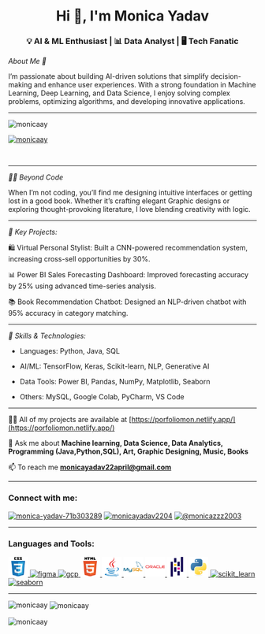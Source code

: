 <h1 align="center">Hi 👋, I'm Monica Yadav</h1>

<h3 align="center">💡 AI & ML Enthusiast | 📊 Data Analyst | 🖥️ Tech Fanatic </h3>

_About Me 🌿_

I’m passionate about building AI-driven solutions that simplify decision-making and enhance user experiences. With a strong foundation in Machine Learning, Deep Learning, and Data Science, I enjoy solving complex problems, optimizing algorithms, and developing innovative applications.

---------------------------

<p align="left"> <img src="https://komarev.com/ghpvc/?username=monicaay&label=Profile%20views&color=0e75b6&style=flat" alt="monicaay" /> </p>

<p align="left"> <a href="https://github.com/ryo-ma/github-profile-trophy"><img src="https://github-profile-trophy.vercel.app/?username=monicaay" alt="monicaay" /></a> </p>

<p align="left"> <a href="https://twitter.com/" target="blank"><img src="https://img.shields.io/twitter/follow/?logo=twitter&style=for-the-badge" alt="" /></a> </p>

---------------------

_🎨✨ _Beyond Code__

When I’m not coding, you’ll find me designing intuitive interfaces or getting lost in a good book. Whether it’s crafting elegant Graphic designs or exploring thought-provoking literature, I love blending creativity with logic.

---------------------

_🔹 Key Projects:_

🛍️ Virtual Personal Stylist: Built a CNN-powered recommendation system, increasing cross-sell opportunities by 30%.

📊 Power BI Sales Forecasting Dashboard: Improved forecasting accuracy by 25% using advanced time-series analysis.

📚 Book Recommendation Chatbot: Designed an NLP-driven chatbot with 95% accuracy in category matching.

-----------------------

_🔹 Skills & Technologies:_

- Languages: Python, Java, SQL

- AI/ML: TensorFlow, Keras, Scikit-learn, NLP, Generative AI

- Data Tools: Power BI, Pandas, NumPy, Matplotlib, Seaborn

- Others: MySQL, Google Colab, PyCharm, VS Code
  
------------------

👨‍💻 All of my projects are available at [https://porfoliomon.netlify.app/](https://porfoliomon.netlify.app/)

💬 Ask me about **Machine learning, Data Science, Data Analytics, Programming (Java,Python,SQL), Art, Graphic Designing, Music, Books**

📫 To reach me **monicayadav22april@gmail.com**

----------------------

<h3 align="left">Connect with me:</h3>
<p align="left">
<a href="https://linkedin.com/in/monica-yadav-71b303289" target="blank"><img align="center" src="https://raw.githubusercontent.com/rahuldkjain/github-profile-readme-generator/master/src/images/icons/Social/linked-in-alt.svg" alt="monica-yadav-71b303289" height="30" width="40" /></a>
<a href="https://kaggle.com/monicayadav2204" target="blank"><img align="center" src="https://raw.githubusercontent.com/rahuldkjain/github-profile-readme-generator/master/src/images/icons/Social/kaggle.svg" alt="monicayadav2204" height="30" width="40" /></a>
<a href="https://medium.com/@monicazzz2003" target="blank"><img align="center" src="https://raw.githubusercontent.com/rahuldkjain/github-profile-readme-generator/master/src/images/icons/Social/medium.svg" alt="@monicazzz2003" height="30" width="40" /></a>
</p>

-----------------

<h3 align="left">Languages and Tools:</h3>
<p align="left"> <a href="https://www.w3schools.com/css/" target="_blank" rel="noreferrer"> <img src="https://raw.githubusercontent.com/devicons/devicon/master/icons/css3/css3-original-wordmark.svg" alt="css3" width="40" height="40"/> </a> <a href="https://www.figma.com/" target="_blank" rel="noreferrer"> <img src="https://www.vectorlogo.zone/logos/figma/figma-icon.svg" alt="figma" width="40" height="40"/> </a> <a href="https://cloud.google.com" target="_blank" rel="noreferrer"> <img src="https://www.vectorlogo.zone/logos/google_cloud/google_cloud-icon.svg" alt="gcp" width="40" height="40"/> </a> <a href="https://www.w3.org/html/" target="_blank" rel="noreferrer"> <img src="https://raw.githubusercontent.com/devicons/devicon/master/icons/html5/html5-original-wordmark.svg" alt="html5" width="40" height="40"/> </a> <a href="https://www.java.com" target="_blank" rel="noreferrer"> <img src="https://raw.githubusercontent.com/devicons/devicon/master/icons/java/java-original.svg" alt="java" width="40" height="40"/> </a> <a href="https://www.mysql.com/" target="_blank" rel="noreferrer"> <img src="https://raw.githubusercontent.com/devicons/devicon/master/icons/mysql/mysql-original-wordmark.svg" alt="mysql" width="40" height="40"/> </a> <a href="https://www.oracle.com/" target="_blank" rel="noreferrer"> <img src="https://raw.githubusercontent.com/devicons/devicon/master/icons/oracle/oracle-original.svg" alt="oracle" width="40" height="40"/> </a> <a href="https://pandas.pydata.org/" target="_blank" rel="noreferrer"> <img src="https://raw.githubusercontent.com/devicons/devicon/2ae2a900d2f041da66e950e4d48052658d850630/icons/pandas/pandas-original.svg" alt="pandas" width="40" height="40"/> </a> <a href="https://www.python.org" target="_blank" rel="noreferrer"> <img src="https://raw.githubusercontent.com/devicons/devicon/master/icons/python/python-original.svg" alt="python" width="40" height="40"/> </a> <a href="https://scikit-learn.org/" target="_blank" rel="noreferrer"> <img src="https://upload.wikimedia.org/wikipedia/commons/0/05/Scikit_learn_logo_small.svg" alt="scikit_learn" width="40" height="40"/> </a> <a href="https://seaborn.pydata.org/" target="_blank" rel="noreferrer"> <img src="https://seaborn.pydata.org/_images/logo-mark-lightbg.svg" alt="seaborn" width="40" height="40"/> </a> </p>

----------------------------

<p><img align="left" src="https://github-readme-stats.vercel.app/api/top-langs?username=monicaay&show_icons=true&locale=en&layout=compact" alt="monicaay" /></p>

<p>&nbsp;<img align="center" src="https://github-readme-stats.vercel.app/api?username=monicaay&show_icons=true&locale=en" alt="monicaay" /></p>

<p><img align="center" src="https://github-readme-streak-stats.herokuapp.com/?user=monicaay&" alt="monicaay" /></p>
